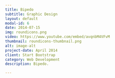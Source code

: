 ```yaml
---
title: Bipedo
subtitle: Graphic Design
layout: default
modal-id: 6
date: 2014-07-15
img: roundicons.png
video: https://www.youtube.com/embed/avqnbM4VFvM
thumbnail: roundicons-thumbnail.png
alt: image-alt
project-date: April 2014
client: Start Bootstrap
category: Web Development
description: Bipedo.

---
```

